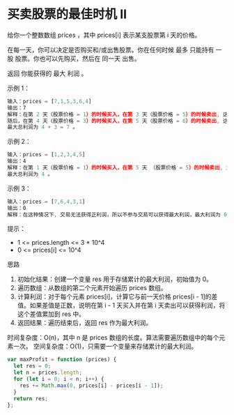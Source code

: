 # 买卖股票的最佳时机 II

给你一个整数数组 prices ，其中 prices[i] 表示某支股票第 i 天的价格。

在每一天，你可以决定是否购买和/或出售股票。你在任何时候 最多 只能持有 一股 股票。你也可以先购买，然后在 同一天 出售。

返回 你能获得的 最大 利润 。

示例 1：

```javascript
输入：prices = [7,1,5,3,6,4]
输出：7
解释：在第 2 天（股票价格 = 1）的时候买入，在第 3 天（股票价格 = 5）的时候卖出, 这笔交易所能获得利润 = 5 - 1 = 4。
随后，在第 4 天（股票价格 = 3）的时候买入，在第 5 天（股票价格 = 6）的时候卖出, 这笔交易所能获得利润 = 6 - 3 = 3。
最大总利润为 4 + 3 = 7 。
```

示例 2：

```javascript
输入：prices = [1,2,3,4,5]
输出：4
解释：在第 1 天（股票价格 = 1）的时候买入，在第 5 天 （股票价格 = 5）的时候卖出, 这笔交易所能获得利润 = 5 - 1 = 4。
最大总利润为 4 。
```

示例 3：

```javascript
输入：prices = [7,6,4,3,1]
输出：0
解释：在这种情况下, 交易无法获得正利润，所以不参与交易可以获得最大利润，最大利润为 0。
```

提示：

- 1 <= prices.length <= 3 \* 10^4
- 0 <= prices[i] <= 10^4

思路

1. 初始化结果：创建一个变量 res 用于存储累计的最大利润，初始值为 0。
2. 遍历数组：从数组的第二个元素开始遍历 prices 数组。
3. 计算利润：对于每个元素 prices[i]，计算它与前一天价格 prices[i - 1]的差值。如果差值是正数，说明在第 i - 1 天买入并在第 i 天卖出可以获得利润，将这个差值累加到 res 中。
4. 返回结果：遍历结束后，返回 res 作为最大利润。

时间复杂度：O(n)，其中 n 是 prices 数组的长度。算法需要遍历数组中的每个元素一次。
空间复杂度：O(1)，只需要一个变量来存储累计的最大利润。

```javascript
var maxProfit = function (prices) {
  let res = 0;
  let n = prices.length;
  for (let i = 0; i < n; i++) {
    res += Math.max(0, prices[i] - prices[i - 1]);
  }
  return res;
};
```
